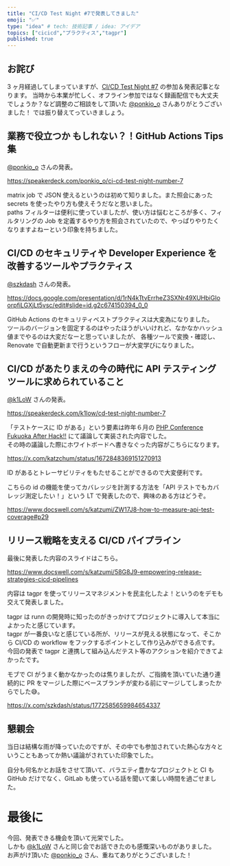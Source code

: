 ```yaml
---
title: "CI/CD Test Night #7で発表してきました"
emoji: "✅"
type: "idea" # tech: 技術記事 / idea: アイデア
topics: ["cicicd","プラクティス","tagpr"]
published: true
---
```


## お詫び

3 ヶ月経過してしまっていますが、[CI/CD Test Night #7](https://testnight.connpass.com/event/311263/) の参加＆発表記事となります。
当時から本業が忙しく、オフライン参加ではなく録画配信でも大丈夫でしょうか？など調整のご相談をして頂いた [@ponkio_o](https://twitter.com/ponkio_o) さんありがとうございました！
では振り替えてっていきましょう。

## 業務で役立つか もしれない？！GitHub Actions Tips 集

[@ponkio_o](https://twitter.com/ponkio_o) さんの発表。

https://speakerdeck.com/ponkio_o/ci-cd-test-night-number-7

matrix job で JSON 使えるというのは初めて知りました。また照会にあった secrets を使ったやり方も使えそうだなと思いました。  
paths フィルターは便利に使っていましたが、使い方は悩むところが多く、フィルタリングの Job を定義するやり方を照会されていたので、やっぱりやりたくなりますよねーという印象を持ちました。

## CI/CD のセキュリティや Developer Experience を改善するツールやプラクティス

[@szkdash](https://twitter.com/szkdash) さんの発表。

https://docs.google.com/presentation/d/1rN4kTtvErrheZ3SXNr49XUHbiGIoorpfiLGXjLt5vsc/edit#slide=id.g2c674150394_0_0


GitHub Actions のセキュリティベストプラクティスは大変為になりました。  
ツールのバージョンを固定するのはやったほうがいいけれど、なかなかハッシュ値までやるのは大変だなーと思っていましたが、
各種ツールで変換・確認し、Renovate で自動更新まで行うというフローが大変学びになりました。

## CI/CD があたりまえの今の時代に API テスティングツールに求められていること

[@k1LoW](https://twitter.com/k1LoW) さんの発表。

https://speakerdeck.com/k1low/cd-test-night-number-7

「テストケースに ID がある」という要素は昨年６月の [PHP Conference Fukuoka After Hack!!](https://fusic.connpass.com/event/274365/) にて議論して実装された内容でした。  
その時の議論した際にホワイトボードへ書きなぐった内容がこちらになります。

https://x.com/katzchum/status/1672848369151270913

ID があるとトレーサビリティをもたせることができるので大変便利です。

こちらの id の機能を使ってカバレッジを計測する方法を「API テストでもカバレッジ測定したい！」という LT で発表したので、興味のある方はどうぞ。

https://www.docswell.com/s/katzumi/ZW17J8-how-to-measure-api-test-coverage#p29


## リリース戦略を支える CI/CD パイプライン

最後に発表した内容のスライドはこちら。

https://www.docswell.com/s/katzumi/58G8J9-empowering-release-strategies-cicd-pipelines

内容は tagpr を使ってリリースマネジメントを民主化したよ！というのをデモも交えて発表しました。

tagpr は runn の開発時に知ったのがきっかけてプロジェクトに導入して本当によかったと感じています。  
tagpr が一番良いなと感じている所が、リリースが見える状態になって、そこから CI/CD の workflow をフックするポイントとして作り込みができる点です。
今回の発表で tagpr と連携して組み込んだテスト等のアクションを紹介できてよかったです。

モブで CI がうまく動かなかったのは焦りましたが、ご指摘を頂いていた通り連続的に PR をマージした際にベースブランチが変わる前にマージしてしまったからでした😅。

https://x.com/szkdash/status/1772585659984654337


## 懇親会

当日は結構な雨が降っていたのですが、その中でも参加されていた熱心な方々ということもあってか熱い議論がされていた印象でした。  

自分も何名かとお話をさせて頂いて、バラエティ豊かなプロジェクトと CI も GitHub だけでなく、GitLab も使っている話を聞いて楽しい時間を過ごせました。

# 最後に

今回、発表できる機会を頂いて光栄でした。  
しかも [@k1LoW](https://twitter.com/k1LoW) さんと同じ会でお話できたのも感慨深いものがありました。  
お声がけ頂いた [@ponkio_o](https://twitter.com/ponkio_o) さん、重ねてありがとうございました！

